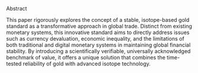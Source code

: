 Abstract

This paper rigorously explores the concept of a stable,
isotope-based gold standard as a transformative approach in global trade. 
Distinct from existing monetary systems, this innovative standard aims to directly address issues such as currency devaluation, 
economic inequality, and the limitations of both traditional and digital monetary systems in maintaining global financial stability. 
By introducing a scientifically verifiable, universally acknowledged benchmark of value,
it offers a unique solution that combines the time-tested reliability of gold with advanced isotope technology.
